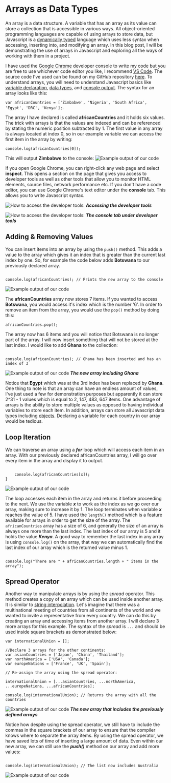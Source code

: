# Arrays as Data Types
An array is a data structure. A variable that has an array as its value can store a collection that is accessible in various ways. All object-oriented programming languages are capable of using arrays to store data, but Javascript is a [dynamically typed](https://www.techtarget.com/searchapparchitecture/tip/Static-vs-dynamic-typing-The-details-and-differences) language which uses less syntax when accessing, inserting into, and modifying an array. In this blog post, I will be demonstrating the use of arrays in Javascript and exploring all the ways of working with them in a project.

I have used the [Google Chrome](https://www.google.com/chrome/) developer console to write my code but you are free to use whichever code editor you like, I recommend [VS Code](https://code.visualstudio.com/). The source code I've used can be found on my GitHub repository [here](url). To understand arrays, you will need to understand Javascript basics like [variable declaration](https://www.w3schools.com/js/js_variables.asp), [data types](https://www.w3schools.com/js/js_datatypes.asp), and [console output](https://www.w3schools.com/jsref/met_console_log.asp). The syntax for an array looks like this:

`var africanCountries = ['Zimbabwe', 'Nigeria', 'South Africa', 'Egypt', 'DRC', 'Kenya'];`.  

The array I have declared is called **africanCountries** and it holds six values. The trick with arrays is that the values are indexed and can be referenced by stating the numeric position subtracted by 1. The first value in any array is always located at index 0, so in our example variable we can access the first item in the array by writing:

`console.log(africanCountries[0]);`

This will output **Zimbabwe** to the console:
![Example output of our code](image_1)

If you open Google Chrome, you can right-click any web page and select **inspect**. This opens a section on the page that gives you access to developer tools as well as other tools that allow you to monitor HTML elements, source files, network performance etc. If you don't have a code editor, you can use Google Chrome's text editor under the **console** tab. This allows you to write Javascript syntax.

![How to access the developer tools:](image_2)
***Accessing the developer tools***

![How to access the developer tools:](image_3)
***The console tab under developer tools***

## Adding & Removing Values
You can insert items into an array by using the `push()` method. This adds a value to the array which gives it an index that is greater than the current last index by one. So, for example the code below adds **Botswana** to our previously declared array.

```africanCountries.push('Botswana');

console.log(africanCountries); // Prints the new array to the console
```

![Example output of our code](image_4)

The **africanCountries** array now stores 7 items. If you wanted to access **Botswana**, you would access it's index which is the number '6'. In order to remove an item from the array, you would use the `pop()` method by doing this:

`africanCountries.pop();`

The array now has 6 items and you will notice that Botswana is no longer part of the array. I will now insert something that will not be stored at the last index. I would like to add **Ghana** to the collection:

```africanCountries[3] = 'Ghana';

console.log(africanCountries); // Ghana has been inserted and has an index of 3
```

![Example output of our code](image_5)
***The new array including Ghana***

Notice that **Egypt** which was at the 3rd index has been replaced by **Ghana**. One thing to note is that an array can have an endless amount of values, I've just used a few for demonstration purposes but apparently it can store 2^31 - 1 values which is equal to 2, 147, 483, 647 items. One advantage of arrays is the ability to store multiple values as opposed to having individual variables to store each item. In addition, arrays can store all Javascript data types including [objects](https://www.w3schools.com/js/js_objects.asp). Declaring a variable for each country in our array would be tedious.

## Loop Iteration
We can traverse an array using a ***for*** loop which will access each item in an array. With our previously declared africanCountries array, I will go over every item in the array and display it to output.

```for(var x = 0; x < africanCountries.length; x++){

    console.log(africanCountries[x]);
}
```

![Example output of our code](image_6)

The loop accesses each item in the array and returns it before proceeding to the next. We use the variable ***x*** to work as the index as we go over our array, making sure to increase it by 1. The loop terminates when variable ***x*** reaches the value of 5. I have used the `length()` method which is a feature available for arrays in order to get the size of the array. The `africanCountries` array has a size of 6, and generally the size of an array is always one more than the last index. The last index of our array is 5 and it holds the value ***Kenya***. A good way to remember the last index in any array is using `console.log()` on the array, that way we can automatically find the last index of our array which is the returned value minus 1.

```africanCountries.length; // This will return 6

console.log("There are " + africanCountries.length + " items in the array"); 
```
## Spread Operator
Another way to manipulate arrays is by using the *spread* operator. This method creates a copy of an array which can be used inside another array. It is similar to [string interpolation](https://dmitripavlutin.com/string-interpolation-in-javascript/). Let's imagine that there was a multinational meeting of countries from all continents of the world and we wanted to invite a representative from every country. We can do this by creating an array and accessing items from another array. I will declare 3 more arrays for this example. The syntax of the *spread* is `...` and should be used inside square brackets as demonstrated below:

```// Declare an empty array:
var internationalUnion = [];

//Declare 3 arrays for the other continents:
var asianCountries = ['Japan', 'China', 'Thailand'];
var northAmerica = ['USA', 'Canada'];
var europeNations = ['France', 'UK', 'Spain'];

// Re-assign the array using the spread operator:

internationalUnion = [...asianCountries, ...northAmerica, ...europeNations, ...africanCountries];

console.log(internationalUnion); // Returns the array with all the countries
```

![Example output of our code](image_7)
***The new array that includes the previously defined arrays***

Notice how despite using the spread operator, we still have to include the commas in the square brackets of our array to ensure that the compiler knows where to separate the array items. By using the spread operator, we have saved lots of time of inserting a large amount of data. Even within our new array, we can still use the ***push()*** method on our array and add more values:

```internationalUnion.push('Australia');

console.log(internationalUnion); // The list now includes Australia
```

![Example output of our code](image_8)  